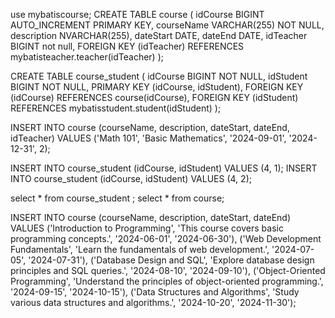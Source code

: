 use mybatiscourse;
CREATE TABLE course (
    idCourse BIGINT AUTO_INCREMENT PRIMARY KEY,
    courseName VARCHAR(255) NOT NULL,
    description NVARCHAR(255),
    dateStart DATE,
    dateEnd DATE,
	idTeacher BIGINT not null,
	FOREIGN KEY (idTeacher) REFERENCES mybatisteacher.teacher(idTeacher)
);

CREATE TABLE course_student (
    idCourse BIGINT NOT NULL,
    idStudent BIGINT NOT NULL,
    PRIMARY KEY (idCourse, idStudent),
    FOREIGN KEY (idCourse) REFERENCES course(idCourse),
    FOREIGN KEY (idStudent) REFERENCES mybatisstudent.student(idStudent)
);

INSERT INTO course (courseName, description, dateStart, dateEnd, idTeacher) VALUES 
('Math 101', 'Basic Mathematics', '2024-09-01', '2024-12-31', 2);


INSERT INTO course_student (idCourse, idStudent) VALUES (4, 1);
INSERT INTO course_student (idCourse, idStudent) VALUES (4, 2);


select * from course_student ;
select * from course;

INSERT INTO course (courseName, description, dateStart, dateEnd) VALUES
('Introduction to Programming', 'This course covers basic programming concepts.', '2024-06-01', '2024-06-30'),
('Web Development Fundamentals', 'Learn the fundamentals of web development.', '2024-07-05', '2024-07-31'),
('Database Design and SQL', 'Explore database design principles and SQL queries.', '2024-08-10', '2024-09-10'),
('Object-Oriented Programming', 'Understand the principles of object-oriented programming.', '2024-09-15', '2024-10-15'),
('Data Structures and Algorithms', 'Study various data structures and algorithms.', '2024-10-20', '2024-11-30');

